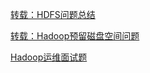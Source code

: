 

[转载：HDFS问题总结](http://www.yunxiaobai.net/archives/2283)

[转载：Hadoop预留磁盘空间问题](http://www.yunxiaobai.net/archives/987)

[Hadoop运维面试题](interview.md)

